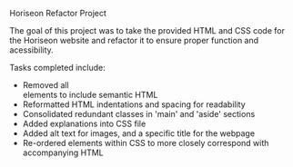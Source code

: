Horiseon Refactor Project

The goal of this project was to take the provided HTML and CSS code for the Horiseon website and refactor it to ensure proper function and acessibility.

Tasks completed include:
- Removed all <div> elements to include semantic HTML
- Reformatted HTML indentations and spacing for readability
- Consolidated redundant classes in 'main' and 'aside' sections
- Added explanations into CSS file
- Added alt text for images, and a specific title for the webpage
- Re-ordered elements within CSS to more closely correspond with accompanying HTML

